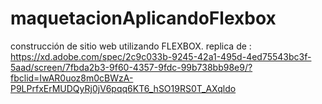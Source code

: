 # maquetacionAplicandoFlexbox
construcción de sitio web utilizando FLEXBOX. replica de : https://xd.adobe.com/spec/2c9c033b-9245-42a1-495d-4ed75543bc3f-5aad/screen/7fbda2b3-9f60-4357-9fdc-99b738bb98e9/?fbclid=IwAR0uoz8m0cBWzA-P9LPrfxErMUDQyRj0jV6pqq6KT6_hSO19RS0T_AXqldo
